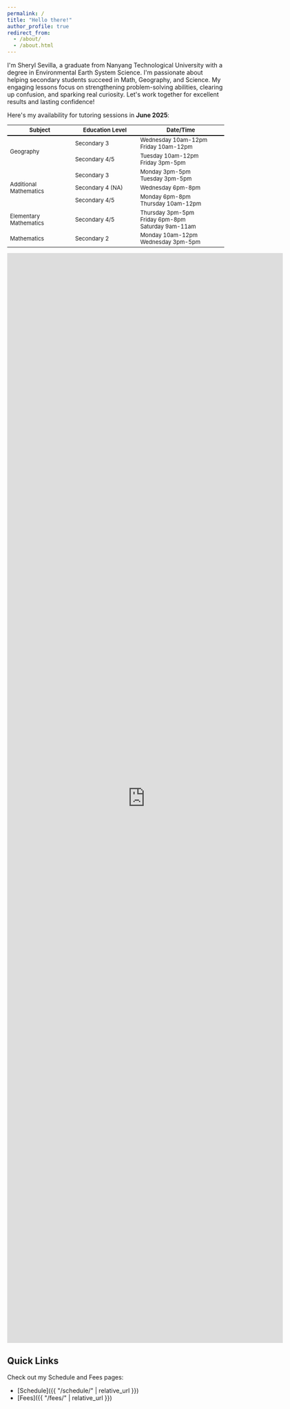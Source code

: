 ```yaml
---
permalink: /
title: "Hello there!"
author_profile: true
redirect_from: 
  - /about/
  - /about.html
---
```


I'm Sheryl Sevilla, a graduate from Nanyang Technological University with a degree in Environmental Earth System Science. I'm passionate about helping secondary students succeed in Math, Geography, and Science. My engaging lessons focus on strengthening problem-solving abilities, clearing up confusion, and sparking real curiosity. Let's work together for excellent results and lasting confidence!

<!-- <iframe src="https://docs.google.com/forms/d/e/1FAIpQLSfxEXxQgsWvXIWL4KCpSIHRTX4XE2KgP92qMQ33tf0Fr5raLA/viewform?embedded=true" width="640" height="422" frameborder="0" marginheight="0" marginwidth="0">Loading…</iframe> -->

<!-- <div class="google-form-container">
    <iframe src="https://docs.google.com/forms/d/e/1FAIpQLSfxEXxQgsWvXIWL4KCpSIHRTX4XE2KgP92qMQ33tf0Fr5raLA/viewform?embedded=true" width="640" height="422" frameborder="0" marginheight="0" marginwidth="0">Loading…</iframe>
</div> -->

Here's my availability for tutoring sessions in **June 2025**:

<table style="border-collapse: collapse; width: 100%; font-size: 13px;">
  <thead style="border-bottom: 2px solid black;">
    <tr>
      <th style="width: 30%;">Subject</th>
      <th style="width: 30%;">Education Level</th>
      <th style="width: 40%;">Date/Time</th>
    </tr>
  </thead>
  <tbody>
    <tr>
      <td rowspan="2">Geography</td>
      <td>Secondary 3</td>
      <td style="white-space: nowrap;">Wednesday 10am-12pm<br>Friday 10am-12pm</td>
    </tr>
    <tr>
      <td style="white-space: nowrap;">Secondary 4/5</td>
      <td style="white-space: nowrap;">Tuesday 10am-12pm<br>Friday 3pm-5pm</td>
    </tr>
    <tr>
      <td rowspan="3">Additional Mathematics</td>
      <td>Secondary 3</td>
      <td style="white-space: nowrap;">Monday 3pm-5pm<br>Tuesday 3pm-5pm</td>
    </tr>
    <tr>
      <td>Secondary 4 (NA)</td>
      <td style="white-space: nowrap;">Wednesday 6pm-8pm</td>
    </tr>
    <tr>
      <td>Secondary 4/5</td>
      <td style="white-space: nowrap;">Monday 6pm-8pm<br>Thursday 10am-12pm</td>
    </tr>
    <tr>
      <td>Elementary Mathematics</td>
      <td>Secondary 4/5</td>
      <td style="white-space: nowrap;">Thursday 3pm-5pm<br>Friday 6pm-8pm<br>Saturday 9am-11am</td>
    </tr>
    <tr>
      <td>Mathematics</td>
      <td>Secondary 2</td>
      <td style="white-space: nowrap;">Monday 10am-12pm<br>Wednesday 3pm-5pm</td>
    </tr>
  </tbody>
</table>

<div class="google-form-container">
    <iframe src="https://docs.google.com/forms/d/e/1FAIpQLSfbTb5A1ExhbgerrwnKw7TEizOgd-RW1v75WAlYUll_U-Hc2A/viewform?embedded=true" width="640" height="2531" frameborder="0" marginheight="0" marginwidth="0">Loading…</iframe>
</div>

<!-- <a href="https://docs.google.com/forms/d/e/1FAIpQLSfbTb5A1ExhbgerrwnKw7TEizOgd-RW1v75WAlYUll_U-Hc2A/viewform?usp=dialog" target="_blank">Fill out our form</a> -->

## Quick Links

Check out my Schedule and Fees pages:

- [Schedule]({{ "/schedule/" | relative_url }})
- [Fees]({{ "/fees/" | relative_url }})